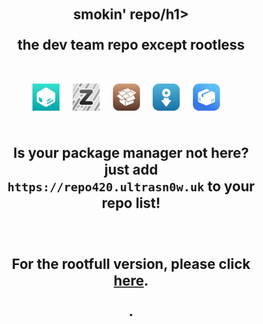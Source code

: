 <!DOCTYPE html>
<html lang="en">
<head>
  <meta charset="UTF-8">
  <meta http-equiv="X-UA-Compatible" content="IE=edge">
  <meta name="viewport" content="width=device-width, initial-scale=1.0">
  <link rel="stylesheet" href="https://repo666.ultrasn0w.uk/css/styles.css">
  <link rel="stylesheet" href="https://repo666.ultrasn0w.uk/css/repo.css">
</head>
<body>
<h1 id="rainbow" style="text-align: center;">smokin' repo/h1>
<p style="text-align: center;">the dev team repo except rootless</p>
<p style="text-align: center;"><br /><a class="pkgmgr" href="sileo://source/https://repo420.ultrasn0w.uk/" target="_blank"><img src="css/sileo.png" alt="Add to Sileo" width="55" height="55" /></a>&nbsp;&nbsp;&nbsp; <a class="pkgmgr" href="zbra://sources/add/https://repo420.ultrasn0w.uk/" target="_blank"><img src="css/zbra.png" alt="Add to Zebra" width="55" height="55" /></a>&nbsp;&nbsp;&nbsp; <a class="pkgmgr" href="cydia://url/https://cydia.saurik.com/api/share#?source=https://repo420.ultrasn0w.uk/"><img src="css/cydia.png" alt="Add to Cydia" width="55" height="55" /></a>&nbsp;&nbsp;&nbsp; <a class="pkgmgr" href="installer://add/https://repo420.ultrasn0w.uk/" target="_blank"><img src="css/installer.png" alt="Add to Installer" width="55" height="55" /></a>&nbsp;&nbsp;&nbsp; <a class="pkgmgr" href="apt-repo://https://repo420.ultrasn0w.uk" target="_blank"><img src="css/saily.png" alt="Add to Saily" width="55" height="55" /></a>&nbsp;&nbsp;&nbsp;<br /><br /></p>
<p style="text-align: center;">Is your package manager not here? just add <code>https://repo420.ultrasn0w.uk</code> to your repo list!</p>
<p style="text-align: center;">&nbsp;</p>
<p style="text-align: center;">For the rootfull version, please click <a href="https://github.com/m00nl1ghts/m00nl1ghts.github.io/">here</a>.</p>.
 
</body>
</html>
